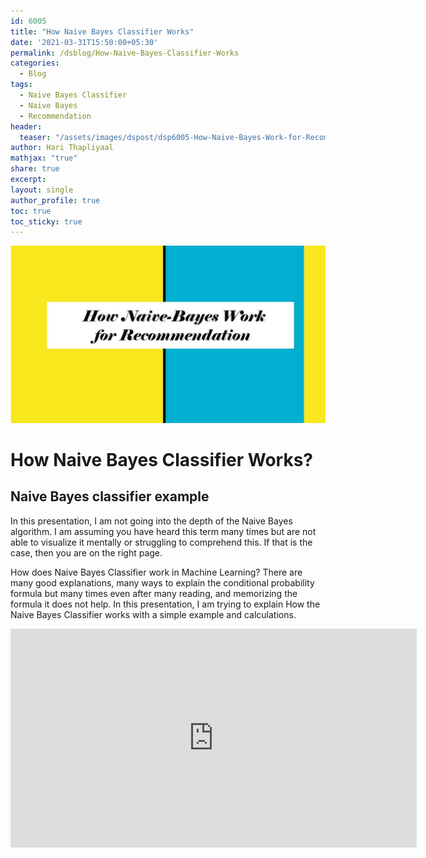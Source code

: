 ```yaml
---
id: 6005    
title: "How Naive Bayes Classifier Works"
date: '2021-03-31T15:50:00+05:30'
permalink: /dsblog/How-Naive-Bayes-Classifier-Works
categories:
  - Blog
tags:
  - Naive Bayes Classifier
  - Naive Bayes
  - Recommendation
header:
  teaser: "/assets/images/dspost/dsp6005-How-Naive-Bayes-Work-for-Recommendation.jpg"
author: Hari Thapliyaal   
mathjax: "true"
share: true
excerpt:   
layout: single   
author_profile: true   
toc: true   
toc_sticky: true
---
```


![Naive Bayes](/assets/images/dspost/dsp6005-How-Naive-Bayes-Work-for-Recommendation.jpg)   

# How Naive Bayes Classifier Works?

## Naive Bayes classifier example

In this presentation, I am not going into the depth of the Naive Bayes algorithm. I am assuming you have heard this term many times but are not able to visualize it mentally or struggling to comprehend this. If that is the case, then you are on the right page.

How does Naive Bayes Classifier work in Machine Learning? There are many good explanations, many ways to explain the conditional probability formula but many times even after many reading, and memorizing the formula it does not help. In this presentation, I am trying to explain How the Naive Bayes Classifier works with a simple example and calculations.

<iframe src="https://docs.google.com/presentation/d/e/2PACX-1vRfH1Ccb_BQpI75hlkDzvUkEz9GZ-sotBNcem1kUZfPlANjvIcEhGqUsiVuloPjcjmrWk356gba3FIt/embed?start=false&loop=false&delayms=3000" frameborder="0" width="650" height="350" allowfullscreen="true" mozallowfullscreen="true" webkitallowfullscreen="true"></iframe>












